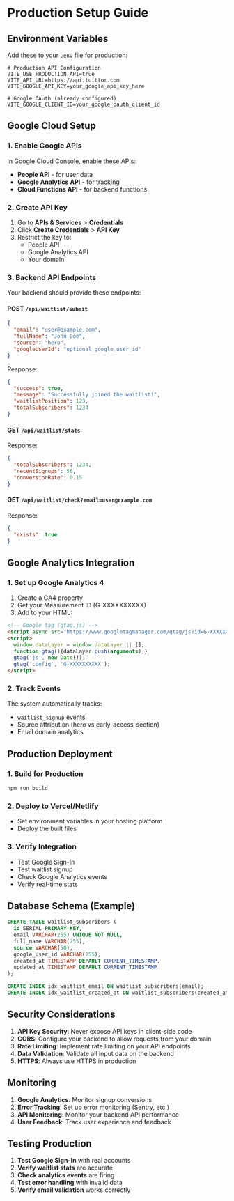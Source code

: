 # Production Setup Guide

## Environment Variables

Add these to your `.env` file for production:

```env
# Production API Configuration
VITE_USE_PRODUCTION_API=true
VITE_API_URL=https://api.tuittor.com
VITE_GOOGLE_API_KEY=your_google_api_key_here

# Google OAuth (already configured)
VITE_GOOGLE_CLIENT_ID=your_google_oauth_client_id
```

## Google Cloud Setup

### 1. Enable Google APIs

In Google Cloud Console, enable these APIs:
- **People API** - for user data
- **Google Analytics API** - for tracking
- **Cloud Functions API** - for backend functions

### 2. Create API Key

1. Go to **APIs & Services** > **Credentials**
2. Click **Create Credentials** > **API Key**
3. Restrict the key to:
   - People API
   - Google Analytics API
   - Your domain

### 3. Backend API Endpoints

Your backend should provide these endpoints:

#### POST `/api/waitlist/submit`
```json
{
  "email": "user@example.com",
  "fullName": "John Doe",
  "source": "hero",
  "googleUserId": "optional_google_user_id"
}
```

Response:
```json
{
  "success": true,
  "message": "Successfully joined the waitlist!",
  "waitlistPosition": 123,
  "totalSubscribers": 1234
}
```

#### GET `/api/waitlist/stats`
Response:
```json
{
  "totalSubscribers": 1234,
  "recentSignups": 56,
  "conversionRate": 0.15
}
```

#### GET `/api/waitlist/check?email=user@example.com`
Response:
```json
{
  "exists": true
}
```

## Google Analytics Integration

### 1. Set up Google Analytics 4

1. Create a GA4 property
2. Get your Measurement ID (G-XXXXXXXXXX)
3. Add to your HTML:

```html
<!-- Google tag (gtag.js) -->
<script async src="https://www.googletagmanager.com/gtag/js?id=G-XXXXXXXXXX"></script>
<script>
  window.dataLayer = window.dataLayer || [];
  function gtag(){dataLayer.push(arguments);}
  gtag('js', new Date());
  gtag('config', 'G-XXXXXXXXXX');
</script>
```

### 2. Track Events

The system automatically tracks:
- `waitlist_signup` events
- Source attribution (hero vs early-access-section)
- Email domain analytics

## Production Deployment

### 1. Build for Production
```bash
npm run build
```

### 2. Deploy to Vercel/Netlify
- Set environment variables in your hosting platform
- Deploy the built files

### 3. Verify Integration
- Test Google Sign-In
- Test waitlist signup
- Check Google Analytics events
- Verify real-time stats

## Database Schema (Example)

```sql
CREATE TABLE waitlist_subscribers (
  id SERIAL PRIMARY KEY,
  email VARCHAR(255) UNIQUE NOT NULL,
  full_name VARCHAR(255),
  source VARCHAR(50),
  google_user_id VARCHAR(255),
  created_at TIMESTAMP DEFAULT CURRENT_TIMESTAMP,
  updated_at TIMESTAMP DEFAULT CURRENT_TIMESTAMP
);

CREATE INDEX idx_waitlist_email ON waitlist_subscribers(email);
CREATE INDEX idx_waitlist_created_at ON waitlist_subscribers(created_at);
```

## Security Considerations

1. **API Key Security**: Never expose API keys in client-side code
2. **CORS**: Configure your backend to allow requests from your domain
3. **Rate Limiting**: Implement rate limiting on your API endpoints
4. **Data Validation**: Validate all input data on the backend
5. **HTTPS**: Always use HTTPS in production

## Monitoring

1. **Google Analytics**: Monitor signup conversions
2. **Error Tracking**: Set up error monitoring (Sentry, etc.)
3. **API Monitoring**: Monitor your backend API performance
4. **User Feedback**: Track user experience and feedback

## Testing Production

1. **Test Google Sign-In** with real accounts
2. **Verify waitlist stats** are accurate
3. **Check analytics events** are firing
4. **Test error handling** with invalid data
5. **Verify email validation** works correctly

